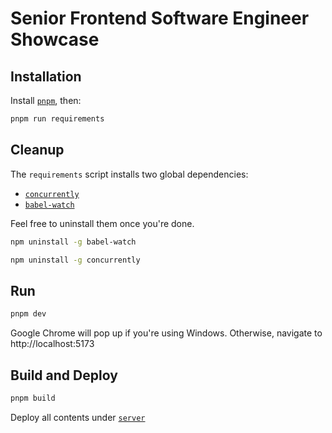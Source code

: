 # Senior Frontend Software Engineer Showcase

## Installation
Install [`pnpm`](https://pnpm.io/installation#using-a-standalone-script), then:
```bash
pnpm run requirements
```

## Cleanup
The `requirements` script installs two global dependencies:

- [`concurrently`](https://www.npmjs.com/package/concurrently)
- [`babel-watch`](https://www.npmjs.com/package/babel-watch)

Feel free to uninstall them once you're done.
```bash
npm uninstall -g babel-watch
```
```bash
npm uninstall -g concurrently
```

## Run

```bash
pnpm dev
```

Google Chrome will pop up if you're using Windows. Otherwise, navigate to http://localhost:5173

## Build and Deploy

```bash
pnpm build
```

Deploy all contents under [`server`](server)
